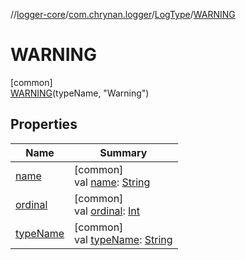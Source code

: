 //[logger-core](../../../../index.md)/[com.chrynan.logger](../../index.md)/[LogType](../index.md)/[WARNING](index.md)

# WARNING

[common]\
[WARNING](index.md)(typeName, "Warning")

## Properties

| Name | Summary |
|---|---|
| [name](name.md) | [common]<br>val [name](name.md): [String](https://kotlinlang.org/api/latest/jvm/stdlib/kotlin/-string/index.html) |
| [ordinal](ordinal.md) | [common]<br>val [ordinal](ordinal.md): [Int](https://kotlinlang.org/api/latest/jvm/stdlib/kotlin/-int/index.html) |
| [typeName](type-name.md) | [common]<br>val [typeName](type-name.md): [String](https://kotlinlang.org/api/latest/jvm/stdlib/kotlin/-string/index.html) |
